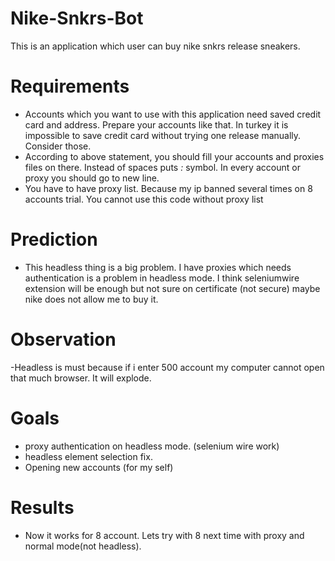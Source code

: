 # Nike-Snkrs-Bot
This is an application which user can buy nike snkrs release sneakers.

# Requirements
- Accounts which you want to use with this application need saved credit card and address. Prepare your accounts like that. In turkey it is impossible to save credit card without trying one release manually. Consider those.
- According to above statement, you should fill your accounts and proxies files on there. Instead of spaces puts *:* symbol. In every account or proxy you should go to new line.
- You have to have proxy list. Because my ip banned several times on 8 accounts trial. You cannot use this code without proxy list

# Prediction
- This headless thing is a big problem. I have proxies which needs authentication is a problem in headless mode. I think seleniumwire extension will be enough but not sure on certificate (not secure) maybe nike does not allow me to buy it.

# Observation
-Headless is must because if i enter 500 account my computer cannot open that much browser. It will explode.

# Goals
- proxy authentication on headless mode. (selenium wire work)
- headless element selection fix.
- Opening new accounts (for my self)

# Results
- Now it works for 8 account. Lets try with 8 next time with proxy and normal mode(not headless).
